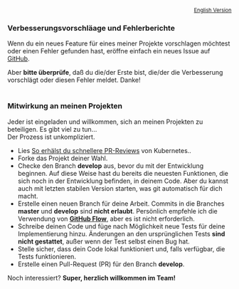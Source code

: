 <p align="right">
  <sub><a href="Contributing.en.md">English Version</a></sub>
</p>

### Verbesserungsvorschläage und Fehlerberichte

Wenn du ein neues Feature für eines meiner Projekte vorschlagen möchtest oder einen Fehler gefunden hast, eröffne einfach ein neues Issue auf [GitHub](https://github.com/nixe64).

Aber **bitte überprüfe**, daß du die/der Erste bist, die/der die Verbesserung vorschlägt oder diesen Fehler meldet. Danke!
<br/>
<br/>

### Mitwirkung an meinen Projekten

Jeder ist eingeladen und willkommen, sich an meinen Projekten zu beteiligen. Es gibt viel zu tun...<br/>
Der Prozess ist unkompliziert.

 - Lies [So erhälst du schnellere PR-Reviews](https://github.com/kubernetes/community/blob/master/contributors/guide/pull-requests.md#best-practices-for-faster-reviews) von Kubernetes..
 - Forke das Projekt deiner Wahl.
 - Checke den Branch **develop** aus, bevor du mit der Entwicklung beginnen.
  Auf diese Weise hast du bereits die neuesten Funktionen, die sich noch in der Entwicklung befinden, in deinem Code. Aber du kannst auch
  mit letzten stabilen Version starten, was git automatisch für dich macht.
 - Erstelle einen neuen Branch für deine Arbeit. Commits in die Branches **master** und **develop** sind **nicht erlaubt**. Persönlich empfehle ich die Verwendung von **[GitHub Flow](https://githubflow.github.io/)**, aber es ist nicht erforderlich.
 - Schreibe deinen Code und füge nach Möglichkeit neue Tests für deine Implementierung hinzu. Änderungen an den ursprünglichen Tests **sind nicht gestattet**, außer wenn der Test selbst einen Bug hat.
 - Stelle sicher, dass dein Code lokal funktioniert und, falls verfügbar, die Tests funktionieren.
 - Erstelle einen Pull-Request (PR) für den Branch **develop**.

Noch interessiert? **Super, herzlich willkommen im Team!**

